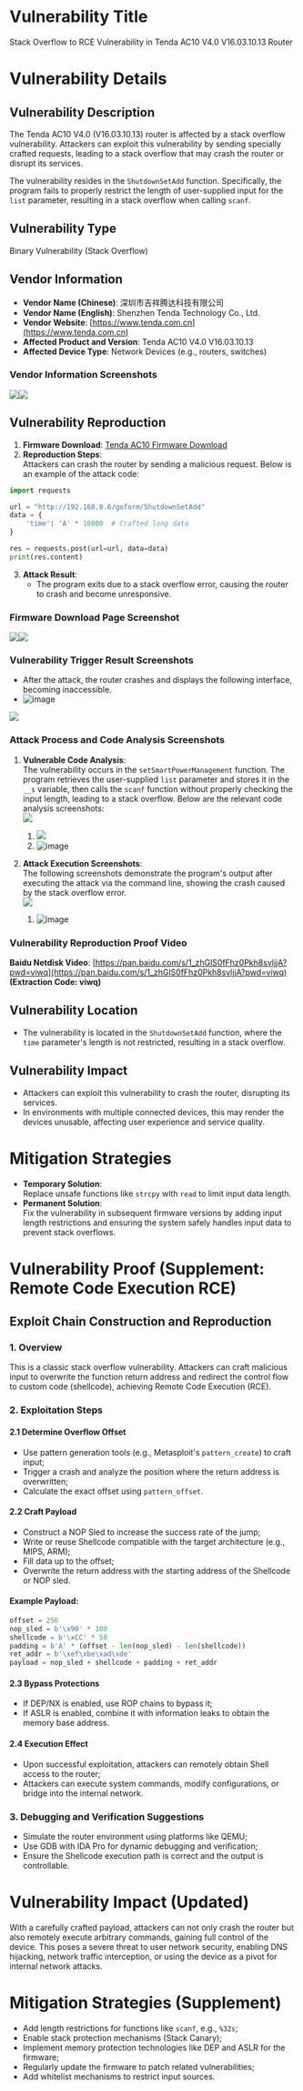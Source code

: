 # Vulnerability Title  
Stack Overflow to RCE Vulnerability in Tenda AC10 V4.0 V16.03.10.13 Router  

# Vulnerability Details  
## Vulnerability Description  
The Tenda AC10 V4.0 (V16.03.10.13) router is affected by a stack overflow vulnerability. Attackers can exploit this vulnerability by sending specially crafted requests, leading to a stack overflow that may crash the router or disrupt its services.  

The vulnerability resides in the `ShutdownSetAdd` function. Specifically, the program fails to properly restrict the length of user-supplied input for the `list` parameter, resulting in a stack overflow when calling `scanf`.  

## Vulnerability Type  
Binary Vulnerability (Stack Overflow)  

## Vendor Information  
+ **Vendor Name (Chinese)**: 深圳市吉祥腾达科技有限公司  
+ **Vendor Name (English)**: Shenzhen Tenda Technology Co., Ltd.  
+ **Vendor Website**: [https://www.tenda.com.cn](https://www.tenda.com.cn)  
+ **Affected Product and Version**: Tenda AC10 V4.0 V16.03.10.13  
+ **Affected Device Type**: Network Devices (e.g., routers, switches)  

### Vendor Information Screenshots  
![](file-WFLbTUWS6RFcp4dQR9cGkC.png)![](https://cdn.nlark.com/yuque/0/2025/png/38476061/1739874684184-3b075b3a-a947-4eeb-abf3-93616b090dca.png)  

## Vulnerability Reproduction  
1. **Firmware Download**: [Tenda AC10 Firmware Download](https://www.tenda.com.cn/download/detail-3518.html)  
2. **Reproduction Steps**:  
Attackers can crash the router by sending a malicious request. Below is an example of the attack code:  

```python  
import requests  

url = "http://192.168.0.6/goform/ShutdownSetAdd"  
data = {  
    'time': 'A' * 10000  # Crafted long data  
}  

res = requests.post(url=url, data=data)  
print(res.content)  
```  

3. **Attack Result**:  
   - The program exits due to a stack overflow error, causing the router to crash and become unresponsive.  

### Firmware Download Page Screenshot  
![](file-LDrr79SGTrkMasmmonWPcq.png)![](https://cdn.nlark.com/yuque/0/2025/png/38476061/1739874693829-2b3e5735-3e18-4d0f-bbd8-34d406d6e789.png)  

### Vulnerability Trigger Result Screenshots  
+ After the attack, the router crashes and displays the following interface, becoming inaccessible.  
+ ![image](https://github.com/user-attachments/assets/02c2a946-e022-405b-997f-5517515453d6)

![](file-BhVt8NRfckRnDUbSWTPpaV.png)  

### Attack Process and Code Analysis Screenshots  
1. **Vulnerable Code Analysis**:  
The vulnerability occurs in the `setSmartPowerManagement` function. The program retrieves the user-supplied `list` parameter and stores it in the `__s` variable, then calls the `scanf` function without properly checking the input length, leading to a stack overflow. Below are the relevant code analysis screenshots:  
![](file-PizMp6hzXUEz8MhkcvZ1Fz.png)  
    1. ![](https://cdn.nlark.com/yuque/0/2025/png/38476061/1739874862771-b095d510-d6c3-4e2d-9752-65a98310f698.png)  
    2. ![image](https://github.com/user-attachments/assets/1af7b823-9f7f-43bf-9ab0-511a8adf4e40)
 
2. **Attack Execution Screenshots**:  
The following screenshots demonstrate the program's output after executing the attack via the command line, showing the crash caused by the stack overflow error.  
![](file-M4eTGkAsCUXMxHg8Jn7GfG.png)  
    1. ![image](https://github.com/user-attachments/assets/62d07232-f709-44a1-8cda-c07af428b45e)


### Vulnerability Reproduction Proof Video  
**Baidu Netdisk Video**: [https://pan.baidu.com/s/1_zhGlS0fFhz0Pkh8svljjA?pwd=viwq](https://pan.baidu.com/s/1_zhGlS0fFhz0Pkh8svljjA?pwd=viwq) **(Extraction Code: viwq)**  

## Vulnerability Location  
+ The vulnerability is located in the `ShutdownSetAdd` function, where the `time` parameter's length is not restricted, resulting in a stack overflow.  

## Vulnerability Impact  
+ Attackers can exploit this vulnerability to crash the router, disrupting its services.  
+ In environments with multiple connected devices, this may render the devices unusable, affecting user experience and service quality.  

# Mitigation Strategies  
+ **Temporary Solution**:  
Replace unsafe functions like `strcpy` with `read` to limit input data length.  
+ **Permanent Solution**:  
Fix the vulnerability in subsequent firmware versions by adding input length restrictions and ensuring the system safely handles input data to prevent stack overflows.  

# Vulnerability Proof (Supplement: Remote Code Execution RCE)  

## Exploit Chain Construction and Reproduction  

### 1. Overview  
This is a classic stack overflow vulnerability. Attackers can craft malicious input to overwrite the function return address and redirect the control flow to custom code (shellcode), achieving Remote Code Execution (RCE).  

### 2. Exploitation Steps  

#### 2.1 Determine Overflow Offset  
- Use pattern generation tools (e.g., Metasploit's `pattern_create`) to craft input;  
- Trigger a crash and analyze the position where the return address is overwritten;  
- Calculate the exact offset using `pattern_offset`.  

#### 2.2 Craft Payload  
- Construct a NOP Sled to increase the success rate of the jump;  
- Write or reuse Shellcode compatible with the target architecture (e.g., MIPS, ARM);  
- Fill data up to the offset;  
- Overwrite the return address with the starting address of the Shellcode or NOP sled.  

#### Example Payload:  

```python  
offset = 256  
nop_sled = b'\x90' * 100  
shellcode = b'\xCC' * 50  
padding = b'A' * (offset - len(nop_sled) - len(shellcode))  
ret_addr = b'\xef\xbe\xad\xde'  
payload = nop_sled + shellcode + padding + ret_addr  
```  

#### 2.3 Bypass Protections  
- If DEP/NX is enabled, use ROP chains to bypass it;  
- If ASLR is enabled, combine it with information leaks to obtain the memory base address.  

#### 2.4 Execution Effect  
- Upon successful exploitation, attackers can remotely obtain Shell access to the router;  
- Attackers can execute system commands, modify configurations, or bridge into the internal network.  

### 3. Debugging and Verification Suggestions  
- Simulate the router environment using platforms like QEMU;  
- Use GDB with IDA Pro for dynamic debugging and verification;  
- Ensure the Shellcode execution path is correct and the output is controllable.  

# Vulnerability Impact (Updated)  
With a carefully crafted payload, attackers can not only crash the router but also remotely execute arbitrary commands, gaining full control of the device. This poses a severe threat to user network security, enabling DNS hijacking, network traffic interception, or using the device as a pivot for internal network attacks.  

# Mitigation Strategies (Supplement)  
- Add length restrictions for functions like `scanf`, e.g., `%32s`;  
- Enable stack protection mechanisms (Stack Canary);  
- Implement memory protection technologies like DEP and ASLR for the firmware;  
- Regularly update the firmware to patch related vulnerabilities;  
- Add whitelist mechanisms to restrict input sources.
